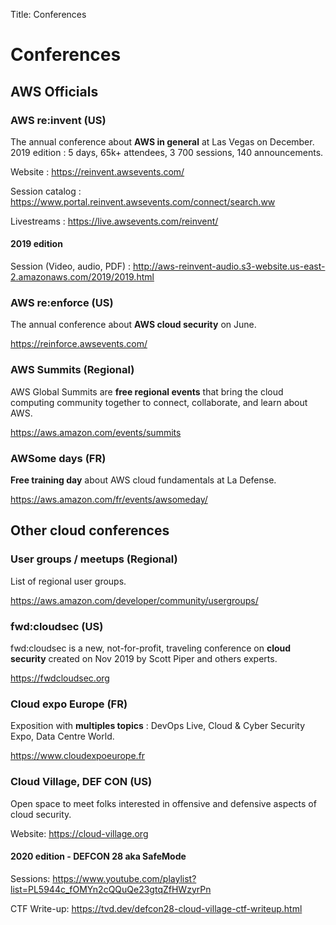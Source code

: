 Title: Conferences

# Conferences

## AWS Officials

### AWS re:invent (US)

The annual conference about **AWS in general** at Las Vegas on December.
2019 edition : 5 days, 65k+ attendees, 3 700 sessions, 140 announcements.

Website : <https://reinvent.awsevents.com/>

Session catalog : <https://www.portal.reinvent.awsevents.com/connect/search.ww>

Livestreams : <https://live.awsevents.com/reinvent/>

#### 2019 edition

Session (Video, audio, PDF) : <http://aws-reinvent-audio.s3-website.us-east-2.amazonaws.com/2019/2019.html>

### AWS re:enforce (US)

The annual conference about **AWS cloud security** on June.

<https://reinforce.awsevents.com/>

### AWS Summits (Regional)

AWS Global Summits are **free regional events** that bring the cloud computing community together to connect, collaborate, and learn about AWS.

<https://aws.amazon.com/events/summits>

### AWSome days (FR)

**Free training day** about AWS cloud fundamentals at La Defense.

<https://aws.amazon.com/fr/events/awsomeday/>

## Other cloud conferences

### User groups / meetups (Regional)

List of regional user groups.

<https://aws.amazon.com/developer/community/usergroups/>

### fwd:cloudsec (US)

fwd:cloudsec is a new, not-for-profit, traveling conference on **cloud security** created on Nov 2019 by Scott Piper and others experts.

<https://fwdcloudsec.org>

### Cloud expo Europe (FR)

Exposition with **multiples topics** : DevOps Live, Cloud & Cyber Security Expo, Data Centre World.

<https://www.cloudexpoeurope.fr>

### Cloud Village, DEF CON (US)

Open space to meet folks interested in offensive and defensive aspects of cloud security.

Website: <https://cloud-village.org>

#### 2020 edition - DEFCON 28 aka SafeMode

Sessions: <https://www.youtube.com/playlist?list=PL5944c_fOMYn2cQQuQe23gtqZfHWzyrPn>

CTF Write-up: <https://tvd.dev/defcon28-cloud-village-ctf-writeup.html>
